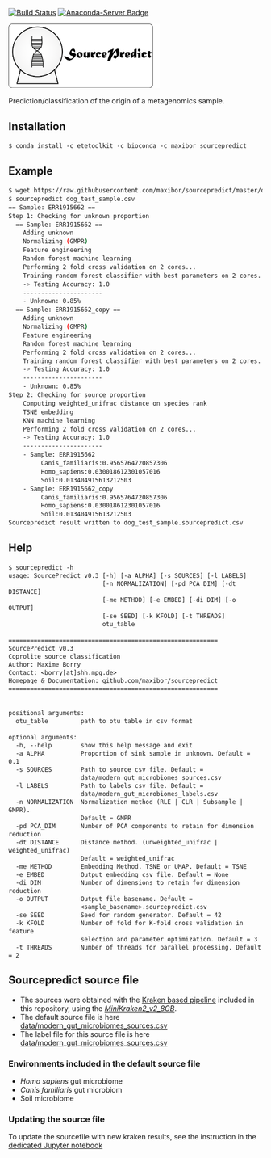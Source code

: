 [![Build Status](https://travis-ci.com/maxibor/sourcepredict.svg?token=pwT9AgYi4qJY4LTp9WUy&branch=master)](https://travis-ci.com/maxibor/sourcepredict) [![Anaconda-Server Badge](https://anaconda.org/maxibor/sourcepredict/badges/installer/conda.svg)](https://conda.anaconda.org/maxibor)

<img src="img/sourcepredict_logo.png" width="300">

Prediction/classification of the origin of a metagenomics sample.

## Installation

```
$ conda install -c etetoolkit -c bioconda -c maxibor sourcepredict
```

## Example

```bash
$ wget https://raw.githubusercontent.com/maxibor/sourcepredict/master/data/test/dog_test_sample.csv?token=AIOyNX-Styi0FWlY-9ZILyGbh8EpEYmDks5cd_k4wA%3D%3D -O dog_test_sample.csv
$ sourcepredict dog_test_sample.csv
== Sample: ERR1915662 ==
Step 1: Checking for unknown proportion
  == Sample: ERR1915662 ==
	Adding unknown
	Normalizing (GMPR)
	Feature engineering
	Random forest machine learning
	Performing 2 fold cross validation on 2 cores...
	Training random forest classifier with best parameters on 2 cores...
	-> Testing Accuracy: 1.0
	----------------------
	- Unknown: 0.85%
  == Sample: ERR1915662_copy ==
	Adding unknown
	Normalizing (GMPR)
	Feature engineering
	Random forest machine learning
	Performing 2 fold cross validation on 2 cores...
	Training random forest classifier with best parameters on 2 cores...
	-> Testing Accuracy: 1.0
	----------------------
	- Unknown: 0.85%
Step 2: Checking for source proportion
	Computing weighted_unifrac distance on species rank
	TSNE embedding
	KNN machine learning
	Performing 2 fold cross validation on 2 cores...
	-> Testing Accuracy: 1.0
	----------------------
	- Sample: ERR1915662
		 Canis_familiaris:0.9565764720857306
		 Homo_sapiens:0.030018612301057016
		 Soil:0.013404915613212503
	- Sample: ERR1915662_copy
		 Canis_familiaris:0.9565764720857306
		 Homo_sapiens:0.030018612301057016
		 Soil:0.013404915613212503
Sourcepredict result written to dog_test_sample.sourcepredict.csv
```

## Help

```
$ sourcepredict -h
usage: SourcePredict v0.3 [-h] [-a ALPHA] [-s SOURCES] [-l LABELS]
                          [-n NORMALIZATION] [-pd PCA_DIM] [-dt DISTANCE]
                          [-me METHOD] [-e EMBED] [-di DIM] [-o OUTPUT]
                          [-se SEED] [-k KFOLD] [-t THREADS]
                          otu_table

==========================================================
SourcePredict v0.3
Coprolite source classification
Author: Maxime Borry
Contact: <borry[at]shh.mpg.de>
Homepage & Documentation: github.com/maxibor/sourcepredict
==========================================================


positional arguments:
  otu_table         path to otu table in csv format

optional arguments:
  -h, --help        show this help message and exit
  -a ALPHA          Proportion of sink sample in unknown. Default = 0.1
  -s SOURCES        Path to source csv file. Default =
                    data/modern_gut_microbiomes_sources.csv
  -l LABELS         Path to labels csv file. Default =
                    data/modern_gut_microbiomes_labels.csv
  -n NORMALIZATION  Normalization method (RLE | CLR | Subsample | GMPR).
                    Default = GMPR
  -pd PCA_DIM       Number of PCA components to retain for dimension reduction
  -dt DISTANCE      Distance method. (unweighted_unifrac | weighted_unifrac)
                    Default = weighted_unifrac
  -me METHOD        Embedding Method. TSNE or UMAP. Default = TSNE
  -e EMBED          Output embedding csv file. Default = None
  -di DIM           Number of dimensions to retain for dimension reduction
  -o OUTPUT         Output file basename. Default =
                    <sample_basename>.sourcepredict.csv
  -se SEED          Seed for random generator. Default = 42
  -k KFOLD          Number of fold for K-fold cross validation in feature
                    selection and parameter optimization. Default = 3
  -t THREADS        Number of threads for parallel processing. Default = 2
```

## Sourcepredict source file

- The sources were obtained with the [Kraken based pipeline](utils/kraken_pipeline/kraken_pipe.nf) included in this repository, using the [*MiniKraken2_v2_8GB*](https://ccb.jhu.edu/software/kraken2/dl/minikraken2_v2_8GB.tgz).  
- The default source file is here [data/modern_gut_microbiomes_sources.csv](data/modern_gut_microbiomes_sources.csv)
- The label file for this source file is here [data/modern_gut_microbiomes_sources.csv](data/modern_gut_microbiomes_labels.csv)


### Environments included in the default source file

- *Homo sapiens* gut microbiome
- *Canis familiaris* gut microbiom
- Soil microbiome

### Updating the source file 

To update the sourcefile with new kraken results, see the instruction in the [dedicated Jupyter notebook](notebooks/merge_new_data.ipynb) 
